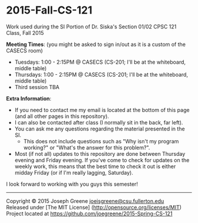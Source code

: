 2015-Fall-CS-121
================

Work used during the SI Portion of Dr. Siska's Section 01/02 CPSC 121 Class, Fall 2015

__Meeting Times__: (you might be asked to sign in/out as it is a custom of the CASECS room)
- Tuesdays:  1:00 - 2:15PM @ CASECS (CS-201; I'll be at the whiteboard, middle table)
- Thursdays: 1:00 - 2:15PM @ CASECS (CS-201; I'll be at the whiteboard, middle table)
- Third session TBA

__Extra Information__:
- If you need to contact me my email is located at the bottom of this page (and all other pages in this repository). 
- I can also be contacted after class (I normally sit in the back, far left). 
- You can ask me any questions regarding the material presented in the SI.
  - This does not include questions such as "Why isn't my program working?" or "What's the answer for this problem?".
- Most (if not all) updates to this repository are done between Thursday evening and Friday evening. If you've come to check for updates on the weekly work, this means that the best time to check it out is either midday Friday (or if I'm really lagging, Saturday).

I look forward to working with you guys this semester!


-------------------------------------------------------------------------------

Copyright &copy; 2015 Joseph Greene <joeisgreene@csu.fullerton.edu>  
Released under [The MIT License] (http://opensource.org/licenses/MIT)  
Project located at <https://github.com/joegreene/2015-Spring-CS-121>
